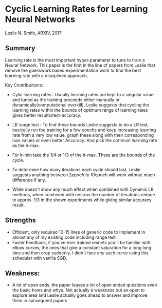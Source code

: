 # Cyclic Learning Rates for Learning Neural Networks
Leslie N. Smith, ARXIV, 2017  

## Summary
Learning rate is the most important hyper-parameter to tune to train a Neural Network. This paper is the first in the line of papers from Leslie that remove the guesswork based experimentation work to find the best learning rate with a disciplined approach.

Key Contribuitions:

- Cylic learning rates : Usually learning rates are kept to a singular value and tuned as the training proceeds either manually or dynamically(computational overkill). Leslie suggests that cycling the learning rates within the bounds of optimum range of learning rates gives better results/test-accuracy.

- LR range test : To find these bounds Leslie suggests to do a LR test, basically run the training for a few epochs and keep increasing learning rate from a very low value, graph these along with their corresponding loss values or even better Accuracy. And pick the optimum learning rate as the lr-max.

- For lr-min take the 1/4 or 1/3 of the lr-max. These are the bounds of the cycle.

- To determine how many iterations each cycle should last, Leslie suggests anything between 2*epoch to 10*epoch will work without much difference if any.

- While doesn't show any much effect when combined with Dynamic LR methods, when combined with nestrov the number of iterations reduce to approx. 1/3 in the shown experiments while giving similar accuracy result.

## Strengths 

- Efficient, only required 10-15 lines of generic code to implement in almost any of my existing code including range test.
- Faster Feedback, if you've ever trained resnets you'll be familiar with elbow curves, the ones that give a constant saturation for a long long time and then drop suddenly, I didn't face any such curve using this scheduler with vanilla SGD.


## Weakness:
- A lot of open ends, the paper leaves a lot of open ended questions even the basic hows and whys. Not actually a weakness but an open to explore area and Leslie actually goes ahead to answer and improve them in subsequent papers.
